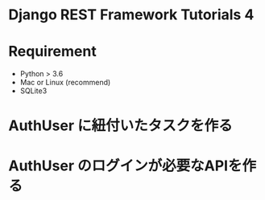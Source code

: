 # Django REST Framework Tutorials 4
# Requirement
- Python > 3.6
- Mac or Linux (recommend)
- SQLite3

# AuthUser に紐付いたタスクを作る

# AuthUser のログインが必要なAPIを作る
